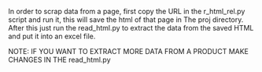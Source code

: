In order to scrap data from a page, first copy the URL in the r_html_rel.py script and run it, this will save the html of that page in The proj directory.
After this just run the read_html.py to extract the data from the saved HTML and put it into an excel file.

NOTE: IF YOU WANT TO EXTRACT MORE DATA FROM A PRODUCT MAKE CHANGES IN THE read_html.py
